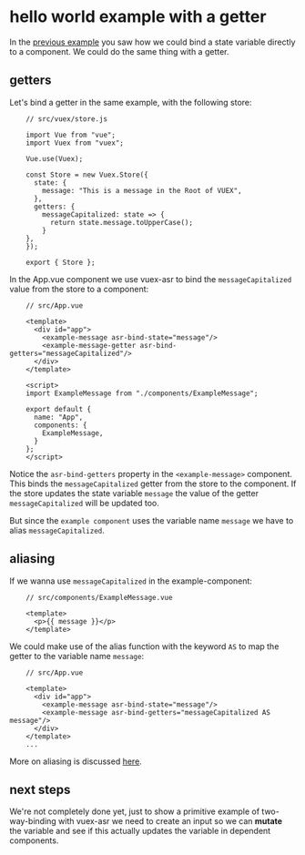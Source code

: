 # hello world example with a getter

In the [previous example](./hello-world-example.html) you saw how we could bind a state variable directly to a component. We could do the same thing with a getter.

## getters

Let's bind a getter in the same example, with the following store:

```js{13-15}
    // src/vuex/store.js
    
    import Vue from "vue";
    import Vuex from "vuex";
    
    Vue.use(Vuex);
    
    const Store = new Vuex.Store({
      state: {
        message: "This is a message in the Root of VUEX",
      },
      getters: {
        messageCapitalized: state => {
          return state.message.toUpperCase();
        }
    },
    });
    
    export { Store };
```



In the App.vue component we use vuex-asr to bind the `messageCapitalized` value from the store to a component:
```vue{6}
    // src/App.vue
    
    <template>
      <div id="app">
        <example-message asr-bind-state="message"/>
        <example-message-getter asr-bind-getters="messageCapitalized"/>
      </div>
    </template>
    
    <script>
    import ExampleMessage from "./components/ExampleMessage";
    
    export default {
      name: "App",
      components: {
        ExampleMessage,
      }
    };
    </script>
```
Notice the `asr-bind-getters` property in the `<example-message>` component. This binds the `messageCapitalized` getter from the store to the component. If the store updates the state variable `message` the value of the getter `messageCapitalized` will be updated too.

But since the `example component` uses the variable name `message` we have to alias `messageCapitalized`.

## aliasing

If we wanna use `messageCapitalized` in the example-component:
 
 ```vue{4}
     // src/components/ExampleMessage.vue
     
     <template>
       <p>{{ message }}</p>
     </template>
 ```
 
We could make use of the alias function with the keyword `AS`
to map the getter to the variable name `message`:

```vue{6}
    // src/App.vue
    
    <template>
      <div id="app">
        <example-message asr-bind-state="message"/>
        <example-message asr-bind-getters="messageCapitalized AS message"/>
      </div>
    </template>
    ...
```

More on aliasing is discussed [here](./aliasing.html).

## next steps

We're not completely done yet, just to show a primitive example of two-way-binding with vuex-asr we need to create an input so we can **mutate** the variable and see if this actually updates the variable in dependent components.
